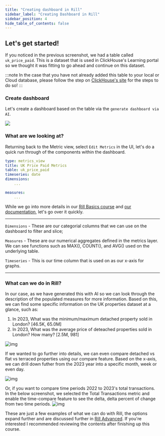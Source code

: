 ```yaml
---
title: "Creating dashboard in Rill"
sidebar_label: "Creating Dashboard in Rill"
sidebar_position: 4
hide_table_of_contents: false
---
```


## Let's get started!

If you noticed in the previous screenshot, we had a table called `uk_price_paid`. This is a dataset that is used in ClickHouse's Learning portal so we thought it was fitting to go ahead and continue on this dataset.

:::note
In the case that you have not already added this table to your local or Cloud database, please follow the step on [ClickHouse's site](https://clickhouse.com/docs/en/getting-started/example-datasets/uk-price-paid) for the steps to do so!
:::

### Create dashboard
Let's create a dashboard based on the table via the `generate dashboard via AI`.

<img src = '/img/tutorials/ch/ai-generate.gif' class='rounded-gif' />
<br />

### What are we looking at?

Returning back to the Metric view, select `Edit Metrics` in the UI, let's do a quick run through of the components within the dashboard.

```yaml
type: metrics_view
title: UK Price Paid Metrics
table: uk_price_paid
timeseries: date
dimensions:
    ...

measures:
    ...
```

While we go into more details in our [Rill Basics course](/learn/rill_learn_100/dashboard/103_1) and [our documentation](https://docs.rilldata.com/build/dashboards/), let's go over it quickly.

---

`Dimensions` - These are our categorial columns that we can use on the dashboard to filter and slice;

`Measures` - These are our numerical aggregates defined in the metrics layer. We can see functions such as MAX(), COUNT(), and AVG() used on the underlying table.

`Timeseries` - This is our time column that is used on as our x-axis for graphs.

---

### What can we do in Rill?
In our case, as we have generated this with AI so we can look through the description of the populated measures for more information. Based on this, we can find some specific information on the UK properties dataset at a glance, such as:

1. In 2023, What was the minimum/maximum detached property sold in London? [46.5K, 65.0M]
2. In 2023, What was the average price of deteached properties sold in London? How many? [2.5M, 981]

![img](/img/tutorials/ch/2023-london.png)

If we wanted to go further into details, we can even compare detached vs flat vs terraced properties using our compare feature. Based on the x-axis, we can drill down futher from the 2023 year into a specific month, week or even day.

![img](/img/tutorials/ch/2023-london-compare.png)

Or, if you want to compare time periods 2022 to 2023's total transactions. In the below screenshot, we selected the Total Transactions metric and enable the time-compare feature to see the delta, delta percent of change from two time periods.
![img](/img/tutorials/ch/time-compare.png)

These are just a few examples of what we can do with Rill, the options expand further and are discussed further in [Rill Advanced](https://docs.rilldata.com/learn/rill_learn_200/201_0). If you're interested I recommended reviewing the contents after finishing up this course.